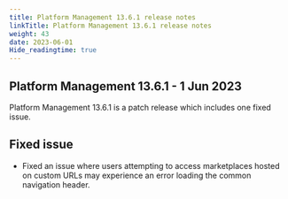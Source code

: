 ```yaml
---
title: Platform Management 13.6.1 release notes
linkTitle: Platform Management 13.6.1 release notes
weight: 43
date: 2023-06-01
Hide_readingtime: true
---
```


## Platform Management 13.6.1 - 1 Jun 2023

Platform Management 13.6.1 is a patch release which includes one fixed issue.

## Fixed issue

* Fixed an issue where users attempting to access marketplaces hosted on custom URLs may experience an error loading the common navigation header.
